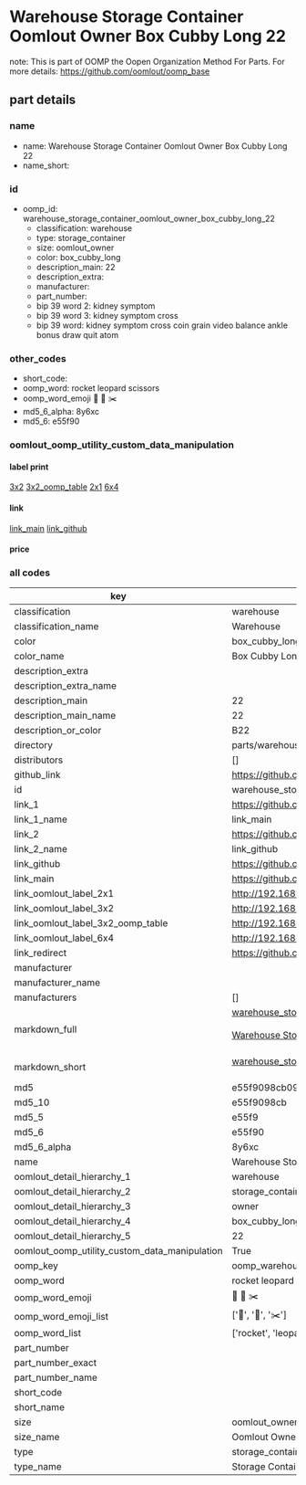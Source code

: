 # Warehouse Storage Container Oomlout Owner Box Cubby Long 22  

note: This is part of OOMP the Oopen Organization Method For Parts. For more details: https://github.com/oomlout/oomp_base

##  part details
  







### name
* name: Warehouse Storage Container Oomlout Owner Box Cubby Long 22
* name_short: 
### id
* oomp_id: warehouse_storage_container_oomlout_owner_box_cubby_long_22
  * classification: warehouse
  * type: storage_container
  * size: oomlout_owner
  * color: box_cubby_long
  * description_main: 22
  * description_extra: 
  * manufacturer: 
  * part_number: 
  * bip 39 word 2: kidney symptom
  * bip 39 word 3: kidney symptom cross
  * bip 39 word: kidney symptom cross coin grain video balance ankle bonus draw quit atom

### other_codes
* short_code: 
* oomp_word: rocket leopard scissors
* oomp_word_emoji :rocket: :leopard: :scissors:
* md5_6_alpha: 8y6xc
* md5_6: e55f90






### oomlout_oomp_utility_custom_data_manipulation
#### label print
[3x2](http://192.168.1.245:1112/?label=oomp%208y6xc)
[3x2_oomp_table](http://192.168.1.108:1112/?label=oomp%208y6xc)
[2x1](http://192.168.1.242:1112/?label=oomp%208y6xc)
[6x4](http://192.168.1.55:1112/?label=oomp%208y6xc)    

#### link

[link_main](https://github.com/oomlout/oomlout_oomp_version_1_messy/tree/main/parts/warehouse_storage_container_oomlout_owner_box_cubby_long_22) [link_github](https://github.com/oomlout/oomlout_oomp_version_1_messy/tree/main/parts/warehouse_storage_container_oomlout_owner_box_cubby_long_22)                             

#### price







### all codes 
| key | value |  
| --- | --- |  
| classification | warehouse |  
| classification_name | Warehouse |  
| color | box_cubby_long |  
| color_name | Box Cubby Long |  
| description_extra |  |  
| description_extra_name |  |  
| description_main | 22 |  
| description_main_name | 22 |  
| description_or_color | B22 |  
| directory | parts/warehouse_storage_container_oomlout_owner_box_cubby_long_22 |  
| distributors | [] |  
| github_link | https://github.com/oomlout/oomlout_oomp_part_src/tree/main/parts/warehouse_storage_container_oomlout_owner_box_cubby_long_22 |  
| id | warehouse_storage_container_oomlout_owner_box_cubby_long_22 |  
| link_1 | https://github.com/oomlout/oomlout_oomp_version_1_messy/tree/main/parts/warehouse_storage_container_oomlout_owner_box_cubby_long_22 |  
| link_1_name | link_main |  
| link_2 | https://github.com/oomlout/oomlout_oomp_version_1_messy/tree/main/parts/warehouse_storage_container_oomlout_owner_box_cubby_long_22 |  
| link_2_name | link_github |  
| link_github | https://github.com/oomlout/oomlout_oomp_version_1_messy/tree/main/parts/warehouse_storage_container_oomlout_owner_box_cubby_long_22 |  
| link_main | https://github.com/oomlout/oomlout_oomp_version_1_messy/tree/main/parts/warehouse_storage_container_oomlout_owner_box_cubby_long_22 |  
| link_oomlout_label_2x1 | http://192.168.1.242:1112/?label=oomp%208y6xc |  
| link_oomlout_label_3x2 | http://192.168.1.245:1112/?label=oomp%208y6xc |  
| link_oomlout_label_3x2_oomp_table | http://192.168.1.108:1112/?label=oomp%208y6xc |  
| link_oomlout_label_6x4 | http://192.168.1.55:1112/?label=oomp%208y6xc |  
| link_redirect | https://github.com/oomlout/oomlout_oomp_version_1_messy/tree/main/parts/warehouse_storage_container_oomlout_owner_box_cubby_long_22 |  
| manufacturer |  |  
| manufacturer_name |  |  
| manufacturers | [] |  
| markdown_full | [warehouse_storage_container_oomlout_owner_box_cubby_long_22](none)<br>[](none)<br>[Warehouse Storage Container Oomlout Owner Box Cubby Long 22](none)<br><br> |  
| markdown_short | [warehouse_storage_container_oomlout_owner_box_cubby_long_22](none)<br><br> |  
| md5 | e55f9098cb092237cf32c2d6683723d3 |  
| md5_10 | e55f9098cb |  
| md5_5 | e55f9 |  
| md5_6 | e55f90 |  
| md5_6_alpha | 8y6xc |  
| name | Warehouse Storage Container Oomlout Owner Box Cubby Long 22 |  
| oomlout_detail_hierarchy_1 | warehouse |  
| oomlout_detail_hierarchy_2 | storage_container |  
| oomlout_detail_hierarchy_3 | owner |  
| oomlout_detail_hierarchy_4 | box_cubby_long |  
| oomlout_detail_hierarchy_5 | 22 |  
| oomlout_oomp_utility_custom_data_manipulation | True |  
| oomp_key | oomp_warehouse_storage_container_oomlout_owner_box_cubby_long_22 |  
| oomp_word | rocket leopard scissors |  
| oomp_word_emoji | :rocket: :leopard: :scissors: |  
| oomp_word_emoji_list | [':rocket:', ':leopard:', ':scissors:'] |  
| oomp_word_list | ['rocket', 'leopard', 'scissors'] |  
| part_number |  |  
| part_number_exact |  |  
| part_number_name |  |  
| short_code |  |  
| short_name |  |  
| size | oomlout_owner |  
| size_name | Oomlout Owner |  
| type | storage_container |  
| type_name | Storage Container |  
